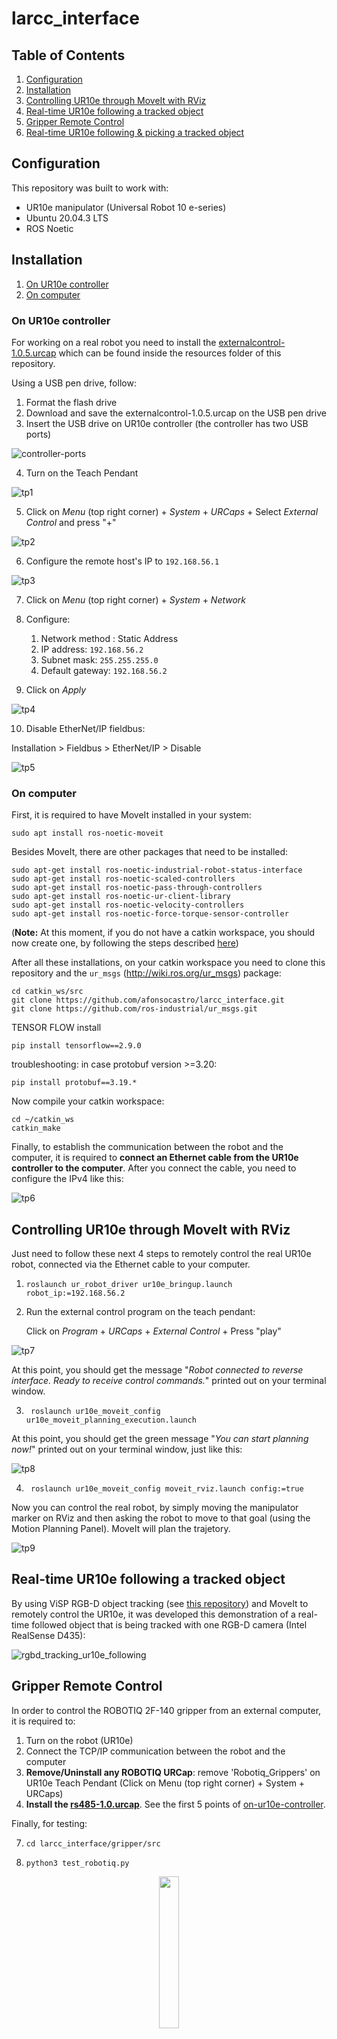 # larcc_interface


## Table of Contents

1. [Configuration](#configuration)
2. [Installation](#installation)
3. [Controlling UR10e through MoveIt with RViz](#controlling-ur10e-through-moveit-with-rviz)
4. [Real-time UR10e following a tracked object](#real-time-ur10e-following-a-tracked-object)
5. [Gripper Remote Control](#gripper-remote-control)
6. [Real-time UR10e following & picking a tracked object](#real-time-ur10e-following-&-picking-a-tracked-object)


## Configuration
This repository was built to work with:
* UR10e manipulator (Universal Robot 10 e-series)
* Ubuntu 20.04.3 LTS
* ROS Noetic 

## Installation
1. [On UR10e controller](#on-ur10e-controller)
2. [On computer](#on-computer)

### On UR10e controller 
For working on a real robot you need to install the [externalcontrol-1.0.5.urcap](https://github.com/afonsocastro/larcc_interface/blob/master/resources/externalcontrol-1.0.5.urcap) which can be found inside the resources folder of this repository.

Using a USB pen drive, follow:
1. Format the flash drive
2. Download and save the externalcontrol-1.0.5.urcap on the USB pen drive
3. Insert the USB drive on UR10e controller (the controller has two USB ports)

![controller-ports](docs/controller_ports.png)

4. Turn on the Teach Pendant
 
![tp1](docs/es_01_welcome.png)

5. Click on *Menu* (top right corner) + *System* + *URCaps* + Select *External Control* and press "+"

![tp2](docs/es_05_urcaps_installed.png)

6. Configure the remote host's IP to ```192.168.56.1```

![tp3](docs/es_07_installation_excontrol.png)

7. Click on *Menu* (top right corner) + *System* + *Network*
8. Configure:
   1. Network method : Static Address
   2. IP address: ```192.168.56.2```
   3. Subnet mask: ```255.255.255.0```
   4. Default gateway: ```192.168.56.2```

9. Click on *Apply*

![tp4](docs/tp1.jpg)

10. Disable EtherNet/IP fieldbus:

Installation > Fieldbus > EtherNet/IP > Disable

![tp5](docs/tp_ethernet_fieldbus.png)

### On computer
First, it is required to have MoveIt installed in your system:

```
sudo apt install ros-noetic-moveit
```

Besides MoveIt, there are other packages that need to be installed:

```
sudo apt-get install ros-noetic-industrial-robot-status-interface
sudo apt-get install ros-noetic-scaled-controllers
sudo apt-get install ros-noetic-pass-through-controllers
sudo apt-get install ros-noetic-ur-client-library
sudo apt-get install ros-noetic-velocity-controllers
sudo apt-get install ros-noetic-force-torque-sensor-controller
```
(**Note:** At this moment, if you do not have a catkin workspace, you should now create one, by following the steps described [here](http://wiki.ros.org/catkin/Tutorials/create_a_workspace))

After all these installations, on your catkin workspace you need to clone this repository and the ```ur_msgs``` (http://wiki.ros.org/ur_msgs) package:

```
cd catkin_ws/src
git clone https://github.com/afonsocastro/larcc_interface.git
git clone https://github.com/ros-industrial/ur_msgs.git
```

[//]: # (TODO Afonso incluir instrução de adicionar export PYTHONPATH=/home/"user"/catkin_ws/src/larcc_interface:$PYTHONPATH to .bashrc)

TENSOR FLOW install
```
pip install tensorflow==2.9.0
```

troubleshooting: in case protobuf version >=3.20:

```
pip install protobuf==3.19.*
```



Now compile your catkin workspace:
```
cd ~/catkin_ws
catkin_make
```


Finally, to establish the communication between the robot and the computer, it is required to **connect an Ethernet cable from the UR10e controller to the computer**.
After you connect the cable, you need to configure the IPv4 like this:

![tp6](docs/ip.jpeg)

## Controlling UR10e through MoveIt with RViz
Just need to follow these next 4 steps to remotely control the real UR10e robot, connected via the Ethernet cable to your computer.

1. ```roslaunch ur_robot_driver ur10e_bringup.launch robot_ip:=192.168.56.2 ```
2. Run the external control program on the teach pendant:

   Click on *Program* + *URCaps* + *External Control* + Press "play"

![tp7](docs/tp2.jpg)

At this point, you should get the message "_Robot connected to reverse interface. Ready to receive control commands._" printed out on your terminal window.

3. ``` roslaunch ur10e_moveit_config ur10e_moveit_planning_execution.launch```

At this point, you should get the green message "_You can start planning now!_" printed out on your terminal window, just like this:

![tp8](docs/you_can_start_planning.png)

4. ``` roslaunch ur10e_moveit_config moveit_rviz.launch config:=true```


Now you can control the real robot, by simply moving the manipulator marker on RViz and then asking the robot to move to that goal (using the Motion Planning Panel).
MoveIt will plan the trajetory.

![tp9](docs/UR10e_moving_moveit.gif)


## Real-time UR10e following a tracked object
By using ViSP RGB-D object tracking (see [this repository](https://github.com/afonsocastro/generic-rgbd)) and MoveIt to remotely control the UR10e,
it was developed this demonstration of a real-time followed object that is being tracked with one RGB-D camera (Intel RealSense D435):

![rgbd_tracking_ur10e_following](docs/RGBD_tracking_n_control_demo.gif)

## Gripper Remote Control
In order to control the ROBOTIQ 2F-140 gripper from an external computer, it is required to:
1. Turn on the robot (UR10e)
2. Connect the TCP/IP communication between the robot and the computer
3. **Remove/Uninstall any ROBOTIQ URCap**: remove 'Robotiq_Grippers' on UR10e Teach Pendant (Click on Menu (top right corner) + System + URCaps)
4. **Install the [rs485-1.0.urcap](https://github.com/afonsocastro/larcc_interface/blob/master/resources/rs485-1.0.urcap)**. See the first 5 points of [on-ur10e-controller](#on-ur10e-controller).

Finally, for testing:

7. ```cd larcc_interface/gripper/src```

8. ```python3 test_robotiq.py ```

[//]: # (![gripper_open_close]&#40;docs/Gripper_Open_Close.gif&#41;)

[//]: # (![gripper_open_close])
<p align="center">
<img src="docs/Gripper_Open_Close.gif" width="25%" height="25%"/>
</p>

The Python module for controlling Robotiq 2F-140 from an external PC can be found [here](https://github.com/afonsocastro/larcc_interface/tree/master/gripper/src).

On _test_robotiq.py_, you may have to change HOST ip address to UR10e.

Notes:
1. UR10e can either be on _Remote Control_ or in _Local Control_ mode (does not make any difference).
2. It is not required to launch any robot driver. The TCP/IP connection is enough, since the RS485 communication will be directly established between the gripper and the external PC
3. It is necessary rs485 URcap. That is daemon for communicate between UR10e's rs485 network and external pc via tcp (port 54321). RobotiqHand module use this mechanism. So you must activate rs485 URCap on UR10e. And, If you activate Robotiq_Gripper URCap on UR10e, that URCap always use inner rs485 network without exclusive. This means external rs485 communication make conflict communication contents. So if you want to control 2f-140 via rs485 from external pc, you must deactivate Robotiq_Gripper URCap on UR10e
 
## Real-time UR10e following & picking a tracked object

![arm_and_gripper_control](docs/Arm_and_Gripper_Control.gif)











